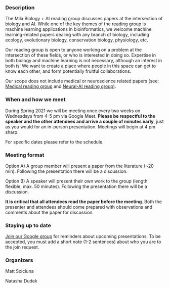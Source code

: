 ### Description

The Mila Biology + AI reading group discusses papers at the intersection of biology and AI. While one of the key themes of the reading group is machine learning applications in bioinformatics, we welcome machine learning-related papers dealing with any branch of biology, including ecology, evolutionary biology, conservation biology, physiology, etc.

Our reading group is open to anyone working on a problem at the intersection of these fields, or who is interested in doing so. Expertise in both biology and machine learning is not necessary, although an interest in both is! We want to create a place where people in this space can get to know each other, and form potentially fruitful collaborations.

Our scope does not include medical or neuroscience related papers (see: [Medical reading group](https://github.com/ieee8023/medical-reading-group) and [Neural-AI reading group](https://sites.google.com/view/neural-ai/home?authuser=0)).

### When and how we meet

During Spring 2021 we will be meeting once every two weeks on Wednesdays from 4-5 pm via Google Meet. **Please be respectful to the speaker and the other attendees and arrive a couple of minutes early**, just as you would for an in-person presentation. Meetings will begin at 4 pm sharp.

For specific dates please refer to the schedule.

### Meeting format

Option A) A group member will present a paper from the literature (~20 min). Following the presentation there will be a discussion.

Option B) A speaker will present their own work to the group (length flexible, max. 50 minutes). Following the presentation there will be a discussion.

**It is critical that all attendees read the paper before the meeting**. Both the presenter and attendees should come prepared with observations and comments about the paper for discussion.

### Staying up to date 

[Join our Google group](https://groups.google.com/forum/#!forum/biology-ai-reading-group) for reminders about upcoming presentations. To be accepted, you must add a short note (1-2 sentences) about who you are to the join request.

### Organizers 

Matt Scicluna 

Natasha Dudek

